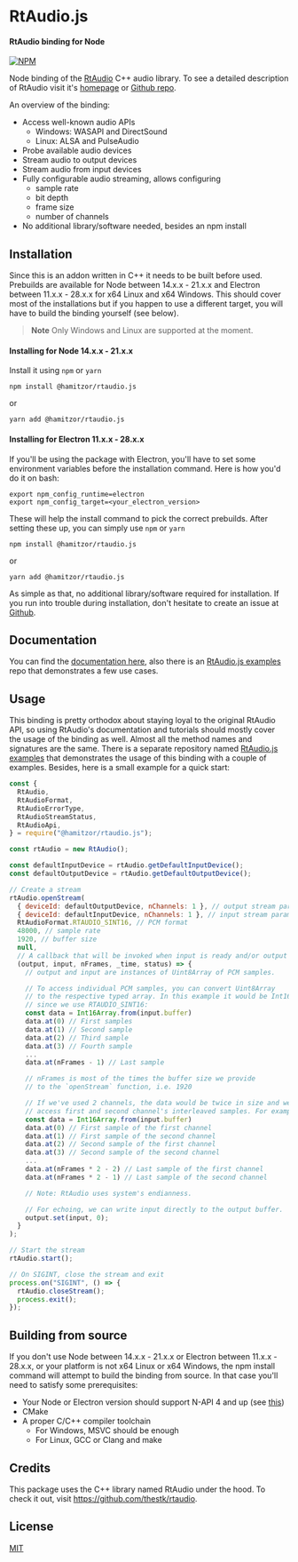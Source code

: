 <h1>
  RtAudio.js
  <br>
</h1>

<h4>RtAudio binding for Node</h4>

<p>
  <a href="https://www.npmjs.com/package/@hamitzor/rtaudio.js">
    <img src="https://img.shields.io/badge/1.0.5-brightgreen?style=flat&label=npm%20package"
         alt="NPM">
  </a>
</p>

Node binding of the <a href="https://github.com/thestk/rtaudio">RtAudio</a> C++ audio library. To see a detailed description of RtAudio visit it's <a href="https://www.music.mcgill.ca/~gary/rtaudio/">homepage</a> or <a href="https://github.com/thestk/rtaudio">Github repo</a>.

An overview of the binding:

- Access well-known audio APIs
  - Windows: WASAPI and DirectSound
  - Linux: ALSA and PulseAudio
- Probe available audio devices
- Stream audio to output devices
- Stream audio from input devices
- Fully configurable audio streaming, allows configuring
  - sample rate
  - bit depth
  - frame size
  - number of channels
- No additional library/software needed, besides an npm install

## Installation

Since this is an addon written in C++ it needs to be built before used. Prebuilds are available for Node between 14.x.x - 21.x.x and Electron between 11.x.x - 28.x.x for x64 Linux and x64 Windows. This should cover most of the installations but if you happen to use a different target, you will have to build the binding yourself (see below).

> **Note**
> Only Windows and Linux are supported at the moment.

#### Installing for Node 14.x.x - 21.x.x

Install it using `npm` or `yarn`

```
npm install @hamitzor/rtaudio.js
```

or

```
yarn add @hamitzor/rtaudio.js
```

#### Installing for Electron 11.x.x - 28.x.x

If you'll be using the package with Electron, you'll have to set some environment variables before the installation command. Here is how you'd do it on bash:

```
export npm_config_runtime=electron
export npm_config_target=<your_electron_version>
```

These will help the install command to pick the correct prebuilds. After setting these up, you can simply use `npm` or `yarn`

```
npm install @hamitzor/rtaudio.js
```

or

```
yarn add @hamitzor/rtaudio.js
```

As simple as that, no additional library/software required for installation. If you run into trouble during installation, don't hesitate to create an issue at <a href="https://github.com/hamitzor/rtaudio.js/issues">Github</a>.

## Documentation

You can find the <a href="https://hamitzor.github.io/rtaudio.js/">documentation here</a>, also there is an <a href="https://github.com/hamitzor/rtaudio.js-examples">RtAudio.js examples</a> repo that demonstrates a few use cases.

## Usage

This binding is pretty orthodox about staying loyal to the original RtAudio API, so using RtAudio's documentation and tutorials should mostly cover the usage of the binding as well. Almost all the method names and signatures are the same. There is a separate repository named <a href="https://github.com/hamitzor/rtaudio.js-examples">RtAudio.js examples</a> that demonstrates the usage of this binding with a couple of examples. Besides, here is a small example for a quick start:

```javascript
const {
  RtAudio,
  RtAudioFormat,
  RtAudioErrorType,
  RtAudioStreamStatus,
  RtAudioApi,
} = require("@hamitzor/rtaudio.js");

const rtAudio = new RtAudio();

const defaultInputDevice = rtAudio.getDefaultInputDevice();
const defaultOutputDevice = rtAudio.getDefaultOutputDevice();

// Create a stream
rtAudio.openStream(
  { deviceId: defaultOutputDevice, nChannels: 1 }, // output stream parameters
  { deviceId: defaultInputDevice, nChannels: 1 }, // input stream parameters
  RtAudioFormat.RTAUDIO_SINT16, // PCM format
  48000, // sample rate
  1920, // buffer size
  null,
  // A callback that will be invoked when input is ready and/or output is needed.
  (output, input, nFrames, _time, status) => {
    // output and input are instances of Uint8Array of PCM samples.

    // To access individual PCM samples, you can convert Uint8Array
    // to the respective typed array. In this example it would be Int16Array
    // since we use RTAUDIO_SINT16:
    const data = Int16Array.from(input.buffer)
    data.at(0) // First samples
    data.at(1) // Second sample
    data.at(2) // Third sample
    data.at(3) // Fourth sample
    ...
    data.at(nFrames - 1) // Last sample

    // nFrames is most of the times the buffer size we provide
    // to the `openStream` function, i.e. 1920

    // If we've used 2 channels, the data would be twice in size and we would
    // access first and second channel's interleaved samples. For example:
    const data = Int16Array.from(input.buffer)
    data.at(0) // First sample of the first channel
    data.at(1) // First sample of the second channel
    data.at(2) // Second sample of the first channel
    data.at(3) // Second sample of the second channel
    ...
    data.at(nFrames * 2 - 2) // Last sample of the first channel
    data.at(nFrames * 2 - 1) // Last sample of the second channel

    // Note: RtAudio uses system's endianness.

    // For echoing, we can write input directly to the output buffer.
    output.set(input, 0);
  }
);

// Start the stream
rtAudio.start();

// On SIGINT, close the stream and exit
process.on("SIGINT", () => {
  rtAudio.closeStream();
  process.exit();
});
```

## Building from source

If you don't use Node between 14.x.x - 21.x.x or Electron between 11.x.x - 28.x.x, or your platform is not x64 Linux or x64 Windows, the npm install command will attempt to build the binding from source. In that case you'll need to satisfy some prerequisites:

- Your Node or Electron version should support N-API 4 and up (see <a href="https://nodejs.org/docs/latest/api/n-api.html#node-api-version-matrix">this</a>)
- CMake
- A proper C/C++ compiler toolchain
  - For Windows, MSVC should be enough
  - For Linux, GCC or Clang and make

## Credits

This package uses the C++ library named RtAudio under the hood. To check it out, visit https://github.com/thestk/rtaudio.

## License

<a href="https://raw.githubusercontent.com/hamitzor/rtaudio.js/master/LICENSE">MIT</a>
